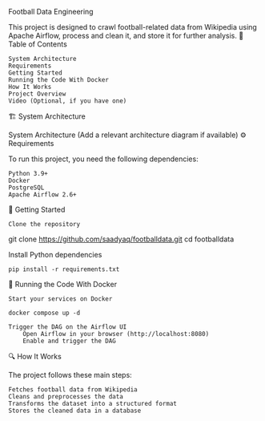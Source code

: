 Football Data Engineering

This project is designed to crawl football-related data from Wikipedia using Apache Airflow, process and clean it, and store it for further analysis.
📌 Table of Contents

    System Architecture
    Requirements
    Getting Started
    Running the Code With Docker
    How It Works
    Project Overview
    Video (Optional, if you have one)

🏗 System Architecture

System Architecture
(Add a relevant architecture diagram if available)
⚙ Requirements

To run this project, you need the following dependencies:

    Python 3.9+
    Docker
    PostgreSQL
    Apache Airflow 2.6+

🚀 Getting Started

    Clone the repository

git clone https://github.com/saadyaq/footballdata.git
cd footballdata

Install Python dependencies

    pip install -r requirements.txt

🐳 Running the Code With Docker

    Start your services on Docker

    docker compose up -d

    Trigger the DAG on the Airflow UI
        Open Airflow in your browser (http://localhost:8080)
        Enable and trigger the DAG

🔍 How It Works

The project follows these main steps:

    Fetches football data from Wikipedia
    Cleans and preprocesses the data
    Transforms the dataset into a structured format
    Stores the cleaned data in a database

